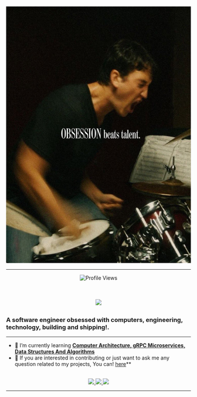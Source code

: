 <p align="center">
  <img src="https://github.com/SarkiMudboy/SarkiMudboy/blob/main/20241105_141748.jpg" alt="Banner of a quote I like" height="700" width="600">
</p>

<hr>

<p align="center">
  <img src="https://komarev.com/ghpvc/?username=SarkiMudboy&color=blueviolet" alt="Profile Views">
</p>

<h1 align="center">
    <img src="https://readme-typing-svg.herokuapp.com/?font=Inter&size=48&center=true&vCenter=true&width=500&height=70&color=4493F8&duration=4000&lines=Hi+There!+👋;+I'm+Sarki+Ihima!;" />
</h1>

### A software engineer obsessed with computers, engineering, technology, building and shipping!.

<hr>

- 🌱 I’m currently learning **[Computer Architecture, gRPC Microservices, Data Structures And Algorithms](https://github.com/SarkiMudboy/learning-notes)**
- 💬 If you are interested in contributing or just want to ask me any question related to my projects, You can! [here](https://github.com/SarkiMudboy/SarkiMudboy/issues)**

<br>

<div align="center">
  <a href="sarkiihima44@gmail.com">
    <img src="https://img.shields.io/badge/Gmail-333333?style=for-the-badge&logo=gmail&logoColor=red" />
  </a>
  <a href="https://www.linkedin.com/in/sarki-ihima-620665261/" target="_blank">
    <img src="https://img.shields.io/badge/LinkedIn-0077B5?style=for-the-badge&logo=linkedin&logoColor=white" target="_blank" />
  </a>
  <a href="https://x.com/mud_boy_?t=0oSz7zm9yKyresZLWeczdQ&s=09" target="_blank">
    <img src="https://img.shields.io/badge/Twitter-000000?style=flat&logo=x&logoColor=white" target="_blank" />
  </a>
</div>

<hr>
